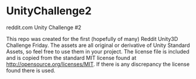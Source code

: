 # UnityChallenge2
reddit.com Unity Challenge #2

This repo was created for the first (hopefully of many) Reddit Unity3D Challenge Friday.  The assets are all original or derivative of Unity Standard Assets, so feel free to use them in your project.  The license file is included and is copied from the standard MIT license found at http://opensource.org/licenses/MIT.  If there is any discrepancy the license found there is used.
